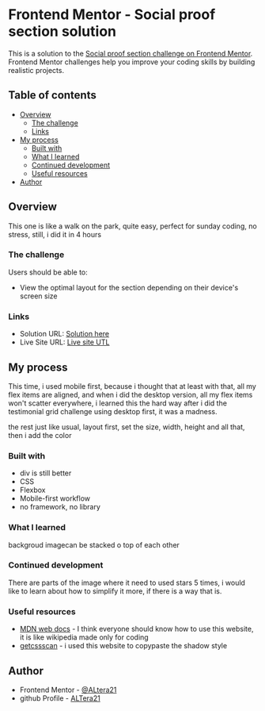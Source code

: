 # Frontend Mentor - Social proof section solution

This is a solution to the [Social proof section challenge on Frontend Mentor](https://www.frontendmentor.io/challenges/social-proof-section-6e0qTv_bA). Frontend Mentor challenges help you improve your coding skills by building realistic projects. 

## Table of contents

- [Overview](#overview)
  - [The challenge](#the-challenge)
  - [Links](#links)
- [My process](#my-process)
  - [Built with](#built-with)
  - [What I learned](#what-i-learned)
  - [Continued development](#continued-development)
  - [Useful resources](#useful-resources)
- [Author](#author)

## Overview

This one is like a walk on the park, quite easy, perfect for sunday coding, no stress, still, i did it in 4 hours

### The challenge

Users should be able to:

- View the optimal layout for the section depending on their device's screen size

### Links

- Solution URL: [Solution here](https://www.frontendmentor.io/solutions/responsive-mobile-first-mMkuBDAR0-)
- Live Site URL: [Live site UTL](https://altera21.github.io/social-proof-section-master/)

## My process

This time, i used mobile first, because i thought that at least with that, all my flex items are aligned, and when i did the desktop version, all my flex items won't scatter everywhere, i learned this the hard way after i did the testimonial grid challenge using desktop first, it was a madness.

the rest just like usual, layout first, set the size, width, height and all that, then i add the color

### Built with

- div is still better
- CSS
- Flexbox
- Mobile-first workflow
- no framework, no library

### What I learned

backgroud imagecan be stacked o top of each other

### Continued development

There are parts of the image where it need to used stars 5 times, i would like to learn about how to simplify it more, if there is a way that is.

### Useful resources

- [MDN web docs](https://developer.mozilla.org/en-US/) - I think everyone should know how to use this website, it is like wikipedia made only for coding
- [getcssscan](https://getcssscan.com/css-box-shadow-examples) - i used this website to copypaste the shadow style

## Author

- Frontend Mentor - [@ALtera21](https://www.frontendmentor.io/profile/ALtera21)
- github Profile - [ALTera21](https://github.com/ALtera21)

